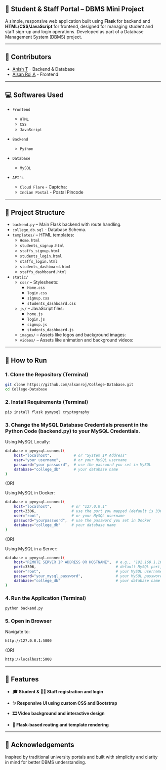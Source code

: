 ## 🏫 Student & Staff Portal – DBMS Mini Project

A simple, responsive web application built using **Flask** for backend and **HTML/CSS/JavaScript** for frontend, designed for managing student and staff sign-up and login operations. Developed as part of a Database Management System (DBMS) project.

---

## 👥 Contributors

- [Anish T](https://www.linkedin.com/in/anish-t) - Backend & Database
- [Alsan Roj A](https://www.linkedin.com/in/alsan-roj-a-a01116295) - Frontend

---

## 💻 Softwares Used

- `Frontend`
  - `HTML`
  - `CSS`
  - `JavaScript`

- `Backend`
  - `Python`

- `Database`
  - `MySQL`

- `API's`
  - `Cloud Flare` - Captcha:
  - `Indian Postal` - Postal Pincode

---

## 📂 Project Structure

- `backend.py` – Main Flask backend with route handling.
- `college_db.sql` - Database Schema.
- `templates/` – HTML templates:
  - `Home.html`
  - `students_signup.html`
  - `staffs_signup.html`
  - `students_login.html`
  - `staffs_login.html`
  - `students_dashboard.html`
  - `staffs_dashboard.html`
- `static/`
  - `css/` – Stylesheets:
    - `Home.css`
    - `login.css`
    - `signup.css`
    - `students_dashboard.css`
  - `js/` – JavaScript files:
    - `home.js`
    - `login.js`
    - `signup.js`
    - `students_dashboard.js`
  - `images/` – Assets like logos and background images:
  - `videos/` – Assets like animation and background videos:

---

## 🚀 How to Run

### 1. Clone the Repository (Terminal)

```bash
git clone https://github.com/alsanroj/College-Database.git
cd College-Database
```

### 2. Install Requirements (Terminal)

```bash
pip install flask pymysql cryptography
```

### 3. Change the MySQL Database Credentials present in the Python Code (backend.py) to your MySQL Credentials.

Using MySQL Locally:
```bash
database = pymysql.connect(
    host="localhost",          # or "System IP Address"
    user="your username",      # or your MySQL username
    password="your password",  # use the password you set in MySQL
    database="college_db"      # your database name
)
```
(OR)

Using MySQL in Docker:
```bash
database = pymysql.connect(
    host="localhost",         # or "127.0.0.1"
    port=3306,                # use the port you mapped (default is 3306)
    user="root",              # or your MySQL username
    password="yourpassword",  # use the password you set in Docker
    database="college_db"     # your database name
)
```
(OR)

Using MySQL in a Server:
```bash
database = pymysql.connect(
    host="REMOTE SERVER IP ADDRESS OR HOSTNAME",  # e.g., "192.168.1.100" or "mysql.example.com"
    port=3306,                                    # default MySQL port, change if needed
    user="root",                                  # your MySQL username
    password="your_mysql_password",               # your MySQL password
    database="college_db"                         # your database name
)
```

### 4. Run the Application (Terminal)

```bash
python backend.py
```


### 5. Open in Browser
Navigate to: 
```bash
http://127.0.0.1:5000
```
(OR)
```bash
http://localhost:5000
```

---

## 🔧 Features

- **🎓 Student & 🧑‍🏫 Staff registration and login**

- **✨ Responsive UI using custom CSS and Bootstrap**

- **🎞️ Video background and interactive design**

- **📁 Flask-based routing and template rendering**

---

## 📜 Acknowledgements

Inspired by traditional university portals and built with simplicity and clarity in mind for better DBMS understanding.
